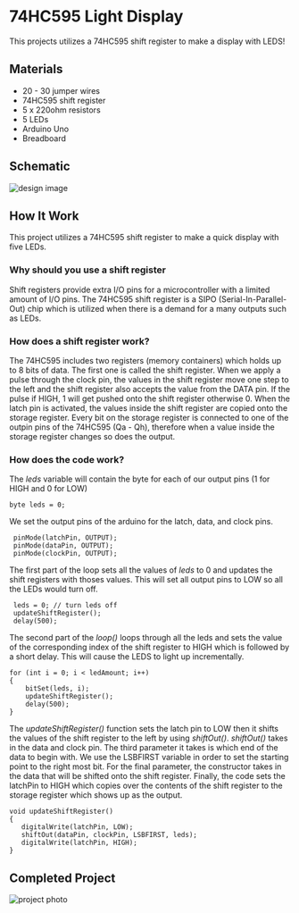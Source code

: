 # 74HC595 Light Display

This projects utilizes a 74HC595 shift register to make a display with LEDS!

## Materials
- 20 - 30 jumper wires
- 74HC595 shift register
- 5 x 220ohm resistors
- 5 LEDs
- Arduino Uno
- Breadboard

## Schematic

![design image](https://github.com/angelina-tsuboi/Shift_Register_Light_Display/blob/master/images/design.png)


## How It Work

This project utilizes a 74HC595 shift register to make a quick display with five LEDs.

### Why should you use a shift register
Shift registers provide extra I/O pins for a microcontroller with a limited amount of I/O pins. The 74HC595 shift register is a SIPO (Serial-In-Parallel-Out) chip which is utilized when there is a demand for a many outputs such as LEDs. 

### How does a shift register work?

The 74HC595 includes two registers (memory containers) which holds up to 8 bits of data. The first one is called the shift register. When we apply a pulse through the clock pin, the values in the shift register move one step to the left and the shift register also accepts the value from the DATA pin. If the pulse if HIGH, 1 will get pushed onto the shift register otherwise 0. When the latch pin is activated, the values inside the shift register are copied onto the storage register. Every bit on the storage register is connected to one of the outpin pins of the 74HC595 (Qa - Qh), therefore when a value inside the storage register changes so does the output.


### How does the code work?

The *leds* variable will contain the byte for each of our output pins (1 for HIGH and 0 for LOW)

```
byte leds = 0;
```

We set the output pins of the arduino for the latch, data, and clock pins.

```
 pinMode(latchPin, OUTPUT);
 pinMode(dataPin, OUTPUT);  
 pinMode(clockPin, OUTPUT);
```

The first part of the loop sets all the values of *leds* to 0 and updates the shift registers with thoses values. This will set all output pins to LOW so all the LEDs would turn off.
```
 leds = 0; // turn leds off
 updateShiftRegister();
 delay(500);
```

The second part of the *loop()* loops through all the leds and sets the value of the corresponding index of the shift register to HIGH which is followed by a short delay. This will cause the LEDS to light up incrementally.
```
for (int i = 0; i < ledAmount; i++)
{
    bitSet(leds, i);
    updateShiftRegister();
    delay(500);
}
```

The *updateShiftRegister()* function sets the latch pin to LOW then it shifts the values of the shift register to the left by using *shiftOut()*. *shiftOut()* takes in the data and clock pin. The third parameter it takes is which end of the data to begin with. We use the LSBFIRST variable in order to set the starting point to the right most bit. For the final parameter, the constructor takes in the data that will be shifted onto the shift register. Finally, the code sets the latchPin to HIGH which copies over the contents of the shift register to the storage register which shows up as the output.

```
void updateShiftRegister()
{
   digitalWrite(latchPin, LOW);
   shiftOut(dataPin, clockPin, LSBFIRST, leds);
   digitalWrite(latchPin, HIGH);
}
```


## Completed Project

![project photo](https://github.com/angelina-tsuboi/Shift_Register_Light_Display/blob/master/images/final.jpg)


